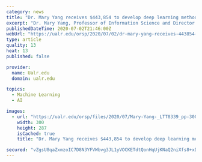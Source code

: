 ```yaml
---
category: news
title: "Dr. Mary Yang receives $443,854 to develop deep learning methods to identify cells that promote complex disease development"
excerpt: "Dr. Mary Yang, Professor of Information Science and Director of the Midsouth Bioinformatics Center at UA Little Rock, has received $443,854 from the National Institutes of Health to develop unique deep learning methods to identify key cell networks in ..."
publishedDateTime: 2020-07-02T21:46:00Z
webUrl: "https://ualr.edu/orsp/2020/07/02/dr-mary-yang-receives-443854-to-develop-deep-learning-methods-to-identify-cells-that-promote-complex-disease-development/"
type: article
quality: 13
heat: 13
published: false

provider:
  name: Ualr.edu
  domain: ualr.edu

topics:
  - Machine Learning
  - AI

images:
  - url: "https://ualr.edu/orsp/files/2020/07/Mary-Yang-_LTT8339_pp-300x287.jpg"
    width: 300
    height: 287
    isCached: true
    title: "Dr. Mary Yang receives $443,854 to develop deep learning methods to identify cells that promote complex disease development"

secured: "vZgsU8qaZxmzoIC7D8N3YFVWbvg3JL1yVOCKETdtQonHqUjKNaQ2niXfs8+xDMJtSFpYRJ3lMxG9Q40z7lYeTv4rkiqSWNxZgwIcLecviT4VxNYQvrjARW5go4+4p9z4jeaTH6UYGuSHXBNGo8NHlY1Yl4DTVv42dBezsEiRjjvluiDwdarJ5TdoD0+rsl3EimK/BsIzpktuf/mpet4eKUb3Yiv5J1F9uS/UnJSjNPJBawBPxTvc6pcgeflNm+5AwppXH9qwNK5Nb7HXSBPNImXZxdi4u62e119f7Cm71eMAJf8mClRlvOH/OOiTUTPjL4nAZ/bMxOl792SYUAjs7Q==;/F7U0LE2sXLQIEdYOIOuIg=="
---
```


